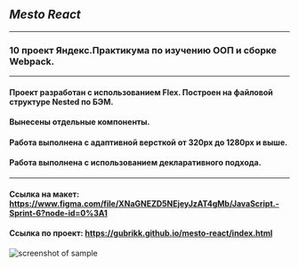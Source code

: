 ## *Mesto React*

----------------------------------------------------------------------------------------

### 10 проект Яндекс.Практикума по изучению ООП и сборке Webpack.

----------------------------------------------------------------------------------------

#### Проект разработан с использованием Flex. Построен на  файловой структуре Nested по БЭМ.
#### Вынесены отдельные компоненты.
#### Работа выполнена с адаптивной версткой от 320px до 1280px и выше.
#### Работа выполнена с использованием декларативного подхода.

----------------------------------------------------------------------------------------

#### Ссылка на макет:  https://www.figma.com/file/XNaGNEZD5NEjeyJzAT4gMb/JavaScript.-Sprint-6?node-id=0%3A1
#### Ссылка по проект: https://gubrikk.github.io/mesto-react/index.html


![screenshot of sample](https://w.wallhaven.cc/full/lm/wallhaven-lmxmxy.png)

